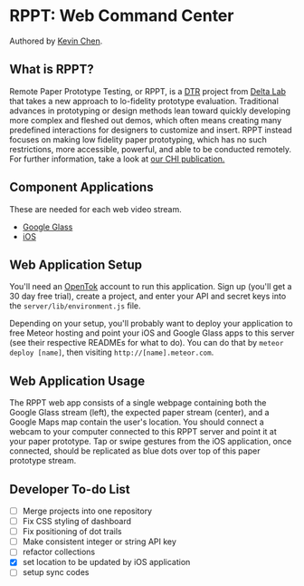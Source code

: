 RPPT: Web Command Center
===========================
Authored by [Kevin Chen](http://kevinchen.ninja).

## What is RPPT?
Remote Paper Prototype Testing, or RPPT, is a [DTR](http://dtr.meteor.com) project from [Delta Lab](https://delta.northwestern.edu) that takes a new approach to lo-fidelity prototype evaluation. Traditional advances in prototyping or design methods lean toward quickly developing more complex and fleshed out demos, which often means creating many predefined interactions for designers to customize and insert. RPPT instead focuses on making low fidelity paper prototyping, which has no such restrictions, more accessible, powerful, and able to be conducted remotely. For further information, take a look at [our CHI publication.](http://dl.acm.org/citation.cfm?id=2702423)

## Component Applications
These are needed for each web video stream.
 * [Google Glass](https://github.com/NUDelta/remote-paper-prototyper-gdk)
 * [iOS](https://github.com/NUDelta/remote-paper-prototyper-ios)

## Web Application Setup
You'll need an [OpenTok](https://tokbox.com/developer/) account to run this application. Sign up (you'll get a 30 day free trial), create a project, and enter your API and secret keys into the `server/lib/environment.js` file.

Depending on your setup, you'll probably want to deploy your application to free Meteor hosting and point your iOS and Google Glass apps to this server (see their respective READMEs for what to do). You can do that by `meteor deploy [name]`, then visiting `http://[name].meteor.com`.

## Web Application Usage
The RPPT web app consists of a single webpage containing both the Google Glass stream (left), the expected paper stream (center), and a Google Maps map contain the user's location. You should connect a webcam to your computer connected to this RPPT server and point it at your paper prototype. Tap or swipe gestures from the iOS application, once connected, should be replicated as blue dots over top of this paper prototype stream.

## Developer To-do List
* [ ] Merge projects into one repository
* [ ] Fix CSS styling of dashboard
* [ ] Fix positioning of dot trails
* [ ] Make consistent integer or string API key
* [ ] refactor collections
* [x] set location to be updated by iOS application
* [ ] setup sync codes
